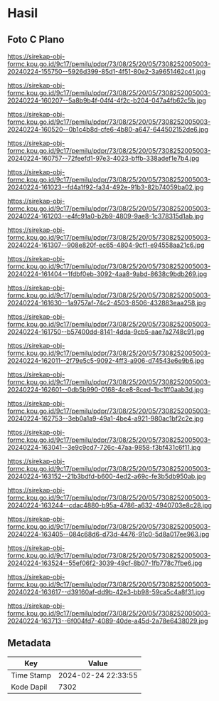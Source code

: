 # Hasil

## Foto C Plano

https://sirekap-obj-formc.kpu.go.id/9c17/pemilu/pdpr/73/08/25/20/05/7308252005003-20240224-155750--5926d399-85d1-4f51-80e2-3a9651462c41.jpg

https://sirekap-obj-formc.kpu.go.id/9c17/pemilu/pdpr/73/08/25/20/05/7308252005003-20240224-160207--5a8b9b4f-04f4-4f2c-b204-047a4fb62c5b.jpg

https://sirekap-obj-formc.kpu.go.id/9c17/pemilu/pdpr/73/08/25/20/05/7308252005003-20240224-160520--0b1c4b8d-cfe6-4b80-a647-644502152de6.jpg

https://sirekap-obj-formc.kpu.go.id/9c17/pemilu/pdpr/73/08/25/20/05/7308252005003-20240224-160757--72feefd1-97e3-4023-bffb-338adef1e7b4.jpg

https://sirekap-obj-formc.kpu.go.id/9c17/pemilu/pdpr/73/08/25/20/05/7308252005003-20240224-161023--fd4a1f92-fa34-492e-91b3-82b74059ba02.jpg

https://sirekap-obj-formc.kpu.go.id/9c17/pemilu/pdpr/73/08/25/20/05/7308252005003-20240224-161203--e4fc91a0-b2b9-4809-9ae8-1c378315d1ab.jpg

https://sirekap-obj-formc.kpu.go.id/9c17/pemilu/pdpr/73/08/25/20/05/7308252005003-20240224-161307--908e820f-ec65-4804-9cf1-e94558aa21c6.jpg

https://sirekap-obj-formc.kpu.go.id/9c17/pemilu/pdpr/73/08/25/20/05/7308252005003-20240224-161404--1fdbf0eb-3092-4aa8-9abd-8638c9bdb269.jpg

https://sirekap-obj-formc.kpu.go.id/9c17/pemilu/pdpr/73/08/25/20/05/7308252005003-20240224-161630--1a9757af-74c2-4503-8506-432883eaa258.jpg

https://sirekap-obj-formc.kpu.go.id/9c17/pemilu/pdpr/73/08/25/20/05/7308252005003-20240224-161750--b57400dd-8141-4dda-9cb5-aae7a2748c91.jpg

https://sirekap-obj-formc.kpu.go.id/9c17/pemilu/pdpr/73/08/25/20/05/7308252005003-20240224-162011--2f79e5c5-9092-4ff3-a906-d74543e6e9b6.jpg

https://sirekap-obj-formc.kpu.go.id/9c17/pemilu/pdpr/73/08/25/20/05/7308252005003-20240224-162601--0db5b990-0168-4ce8-8ced-1bc1ff0aab3d.jpg

https://sirekap-obj-formc.kpu.go.id/9c17/pemilu/pdpr/73/08/25/20/05/7308252005003-20240224-162753--3eb0a1a9-49a1-4be4-a921-980ac1bf2c2e.jpg

https://sirekap-obj-formc.kpu.go.id/9c17/pemilu/pdpr/73/08/25/20/05/7308252005003-20240224-163041--3e9c9cd7-726c-47aa-9858-f3bf431c6f11.jpg

https://sirekap-obj-formc.kpu.go.id/9c17/pemilu/pdpr/73/08/25/20/05/7308252005003-20240224-163152--21b3bdfd-b600-4ed2-a69c-fe3b5db950ab.jpg

https://sirekap-obj-formc.kpu.go.id/9c17/pemilu/pdpr/73/08/25/20/05/7308252005003-20240224-163244--cdac4880-b95a-4786-a632-4940703e8c28.jpg

https://sirekap-obj-formc.kpu.go.id/9c17/pemilu/pdpr/73/08/25/20/05/7308252005003-20240224-163405--084c68d6-d73d-4476-91c0-5d8a017ee963.jpg

https://sirekap-obj-formc.kpu.go.id/9c17/pemilu/pdpr/73/08/25/20/05/7308252005003-20240224-163524--55ef06f2-3039-49cf-8b07-1fb778c7fbe6.jpg

https://sirekap-obj-formc.kpu.go.id/9c17/pemilu/pdpr/73/08/25/20/05/7308252005003-20240224-163617--d39160af-dd9b-42e3-bb98-59ca5c4a8f31.jpg

https://sirekap-obj-formc.kpu.go.id/9c17/pemilu/pdpr/73/08/25/20/05/7308252005003-20240224-163713--6f004fd7-4089-40de-a45d-2a78e6438029.jpg


## Metadata

| Key        | Value               |
| ---------- | ------------------- |
| Time Stamp | 2024-02-24 22:33:55 |
| Kode Dapil | 7302                |



